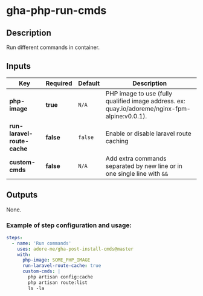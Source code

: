 # gha-php-run-cmds

## Description
Run different commands in container.

## Inputs 
| Key                         | Required  | Default | Description                                                                                    |
|-----------------------------|-----------|---------|------------------------------------------------------------------------------------------------|
| **php-image**               | **true**  | `N/A`   | PHP image to use (fully qualified image address. ex: quay.io/adoreme/nginx-fpm-alpine:v0.0.1). |
| **run-laravel-route-cache** | **false** | `false` | Enable or disable laravel route caching                                                        |
| **custom-cmds**             | **false** | `N/A`   | Add extra commands separated by new line or in one single line with `&&`                       |

## Outputs
None.

### Example of step configuration and usage:
```yaml
steps:
  - name: 'Run commands'
    uses: adore-me/gha-post-install-cmds@master
    with:
      php-image: SOME_PHP_IMAGE
      run-laravel-route-cache: true
      custom-cmds: |
        php artisan config:cache
        php artisan route:list
        ls -la
```
